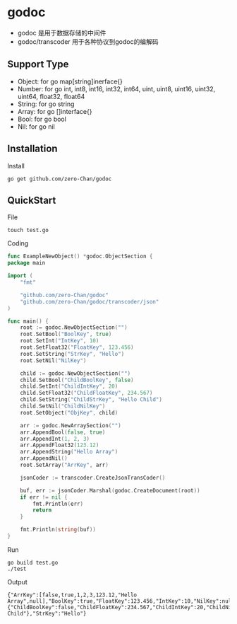godoc
==============
- godoc 是用于数据存储的中间件
- godoc/transcoder 用于各种协议到godoc的编解码

## Support Type
 * Object: for go map[string]inerface{}
 * Number: for go int, int8, int16, int32, int64, uint, uint8, uint16, uint32, uint64, float32, float64
 * String: for go string
 * Array: for go []interface{}
 * Bool: for go bool
 * Nil: for go nil

## Installation
Install
```shell
go get github.com/zero-Chan/godoc
```

## QuickStart
File
```shell
touch test.go
```

Coding
```go
func ExampleNewObject() *godoc.ObjectSection {
package main

import (
	"fmt"

	"github.com/zero-Chan/godoc"
	"github.com/zero-Chan/godoc/transcoder/json"
)

func main() {
	root := godoc.NewObjectSection("")
	root.SetBool("BoolKey", true)
	root.SetInt("IntKey", 10)
	root.SetFloat32("FloatKey", 123.456)
	root.SetString("StrKey", "Hello")
	root.SetNil("NilKey")

	child := godoc.NewObjectSection("")
	child.SetBool("ChildBoolKey", false)
	child.SetInt("ChildIntKey", 20)
	child.SetFloat32("ChildFloatKey", 234.567)
	child.SetString("ChildStrKey", "Hello Child")
	child.SetNil("ChildNilKey")
	root.SetObject("ObjKey", child)

	arr := godoc.NewArraySection("")
	arr.AppendBool(false, true)
	arr.AppendInt(1, 2, 3)
	arr.AppendFloat32(123.12)
	arr.AppendString("Hello Array")
	arr.AppendNil()
	root.SetArray("ArrKey", arr)

	jsonCoder := transcoder.CreateJsonTransCoder()

	buf, err := jsonCoder.Marshal(godoc.CreateDocument(root))
	if err != nil {
		fmt.Println(err)
		return
	}

	fmt.Println(string(buf))
}
```

Run
```shell
go build test.go
./test
```
Output
```
{"ArrKey":[false,true,1,2,3,123.12,"Hello Array",null],"BoolKey":true,"FloatKey":123.456,"IntKey":10,"NilKey":null,"ObjKey":{"ChildBoolKey":false,"ChildFloatKey":234.567,"ChildIntKey":20,"ChildNilKey":null,"ChildStrKey":"Hello Child"},"StrKey":"Hello"}
```
